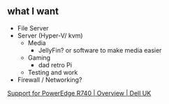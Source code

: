 ## what I want

 - File Server
 - Server (Hyper-V/ kvm)
	 - Media
		 - JellyFin? or software to make media easier
	 - Gaming
		 - dad retro Pi 
	 - Testing and work
- Firewall / Networking? 

[Support for PowerEdge R740 | Overview | Dell UK](https://www.dell.com/support/home/en-uk/product-support/servicetag/0-RmxaWVBHQXJndm9kOXRSTGFIY05MZz090/overview# "https://www.dell.com/support/home/en-uk/product-support/servicetag/0-rmxawvbhqxjndm9koxrstgfiy05mzz090/overview#")